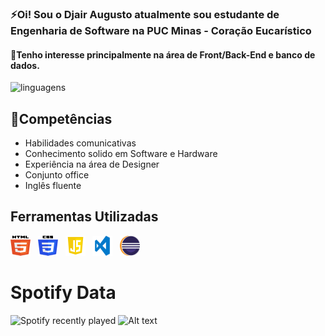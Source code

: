 ### ⚡Oi! Sou o Djair Augusto atualmente sou estudante de Engenharia de Software na PUC Minas - Coração Eucarístico
#### 📍Tenho interesse principalmente na área de Front/Back-End e banco de dados. 

![linguagens](https://github-readme-stats.vercel.app/api/top-langs/?username=DjairAugusto&theme=ayu-mirage)


## 🔧Competências

- Habilidades comunicativas                        
- Conhecimento solido em Software e Hardware
- Experiência na área de Designer
- Conjunto office
- Inglês fluente

## Ferramentas Utilizadas
<code><a href="https://www.w3schools.com/html/" target="_blank"><img width="32" height="32" src="https://github.com/joaopauloaramuni/joaopauloaramuni.github.io/blob/main/image/html.svg?raw=true"/></a></code>
&nbsp; 
<code><a href="https://www.w3schools.com/css/" target="_blank"><img width="32" height="32" src="https://github.com/joaopauloaramuni/joaopauloaramuni.github.io/blob/main/image/css.svg?raw=true"/></a></code>
&nbsp; 
<code><a href="https://www.w3schools.com/js/" target="_blank"><img width="32" height="32" src="https://github.com/joaopauloaramuni/joaopauloaramuni.github.io/blob/main/image/js.png?raw=true"/></a></code>
&nbsp;
<code><a href="https://code.visualstudio.com/" target="_blank"><img width="32" height="32" src="https://github.com/joaopauloaramuni/joaopauloaramuni.github.io/blob/main/image/vs.png?raw=true"/></a></code>
&nbsp;
<code><a href="https://www.eclipse.org/downloads/" target="_blank"><img width="32" height="32" src="https://github.com/joaopauloaramuni/joaopauloaramuni.github.io/blob/main/image/eclipse.png?raw=true"/></a></code>
&nbsp;

# Spotify Data
![Spotify recently played](https://spotify-recently-played-readme.vercel.app/api?user=jeffreyca16)
![Alt text](https://spotify-recently-played-readme.vercel.app/api?user=h441mb4ku67lsi00jyqcgd88i&unique={true|1|on|yes})
